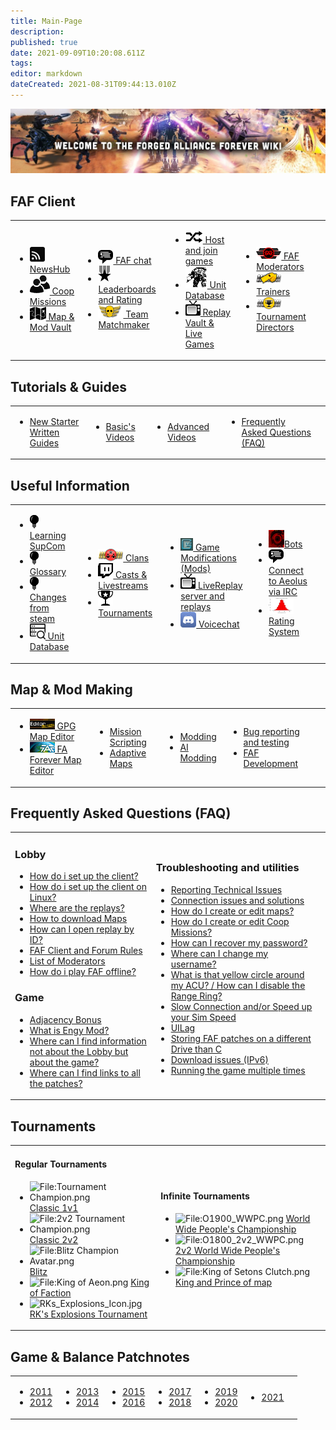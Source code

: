 ```yaml
---
title: Main-Page
description: 
published: true
date: 2021-09-09T10:20:08.611Z
tags: 
editor: markdown
dateCreated: 2021-08-31T09:44:13.010Z
---
```


![wiki-banner.jpg](/wiki-banner.jpg)
##  **FAF Client**
<table>
<tbody>
<tr>
<td><ul>
<li><img src="/faf-client-icons/newshub-icon.png"><a href="NewsHub"> NewsHub</a></li>
<li><img src="/faf-client-icons/coop-icon.png"><a href="Coop-Missions"> Coop Missions</a></li>
<li><img src="/faf-client-icons/maps-icon.png"><a href="Map-&-Mod-Vault"> Map & Mod Vault</a></li>
</ul></td>
<td><ul>
<li><img src="/faf-client-icons/fafchat-icon.png"><a href="FAF-chat"> FAF chat</a></li>
<li><img src="/faf-client-icons/leaderboards-icon.png"><a href="Leaderboards-and-Rating"> Leaderboards and Rating</a></li>
<li><img src="/faf-client-icons/tmm-icon.png"><a href="The-Ladder"> Team Matchmaker</a></li>
</ul></td>
<td><ul>
<li><img src="/faf-client-icons/find-games-icon.png"><a href="Host-and-join-games"> Host and join games</a></li>
<li><img src="/faf-client-icons/uef-acu-mono.jpg" width=35px><a href="Unit-Database"> Unit Database</a></li>
<li><img src="/faf-client-icons/replays-icon.png"><a href="Replay-Vault-&-Live-Games"> Replay Vault &amp; Live Games</a></li>
</ul></td>
<td><ul>
<li><img src="/cos-icons/cos-moderation.png"><a href="User-Groups#faf-moderators"> FAF Moderators</a></li>
<li><img src="/personal_trainer_avatar.png"><a href="User-Groups#trainers"> Trainers</a></li>
<li><img src="/tournament_director.png"><a href="User-Groups#tournament-directors"> Tournament Directors</a></li>
</ul></td>
<td></td>
</tr>
</tbody>
</table>

## Tutorials & Guides 
<table>
<tbody>
<tr>
<td><ul>
<li><a href="Written-Guides"> New Starter Written Guides</a></li>
</ul></td>
<td><ul>
<li><a href="Basics-Videos"> Basic's Videos</a></li>
</ul></td>
<td><ul>
<li><a href="Advanced-Videos"> Advanced Videos</a></li>
</ul></td>
<td><ul>
<li><a href="FAQ"> Frequently Asked Questions (FAQ)</a></li>
</ul></td>
<td></td>
</tr>
</tbody>
</table>

## **Useful Information**
<table>
<tbody>
<tr>
<td><ul>
<li><img src="/information-icons/tutorials-icon.png"/><a href="Learning-SupCom"> Learning SupCom</a></li>
<li><img src="/information-icons/tutorials-icon.png"/><a href="Glossary"> Glossary</a></li>
<li><img src="/information-icons/tutorials-icon.png"/><a href="Changes-from-steam"> Changes from steam</a></li>
<li><img src="/information-icons/database.png" width="25"/><a href="Unit-Database"> Unit Database</a></li>
</ul></td>
<td><ul>
<li><img src="/information-icons/clan-icon.png"/><a href="Clans"> Clans</a></li>
<li><img src="/information-icons/livestreams-icon.png"><a href="Casts&Livestreams"> Casts & Livestreams</a></li>
<li><img src="/information-icons/tournaments-icon.png"/> <a href="Tournaments" title="wikilink"> Tournaments</a></li>
</ul></td>
<td><ul>
<li><img src="/information-icons/gazui.png" width="20"/><a href="Game-Modifications-(Mods)"> Game Modifications (Mods)</a></li>
<li><img src="/information-icons/replays-icon.png"/><a href="LiveReplay-server-and-replays"> LiveReplay server and replays</a></li>
<li><img src="/information-icons/discord-icon.png" width="25"/><a href="Voicechat-(Discord)"> Voicechat</a></li>
</ul></td>
<td><ul>
<li><img src="/information-icons/qai.png" width="25"/><a href="Bots">Bots</a></li>
<li><img src="/information-icons/chat-icon.png"/><a href="Chat-/-IRC_server"> Connect to Aeolus via IRC</a></li>
<li><img src="/information-icons/rating-icon.png" width="40"/><a href="Rating-System"> Rating System</a></li>
</ul></td>
<td></td>
</tr>
</tbody>
</table>

## **Map & Mod Making**
<table>
<tbody>
<tr class="odd">
<td><ul>
<li><img src="/map-and-mod-icons/gpg-map-editor.png" width="40"/><a href="Map-Editor"> GPG Map Editor</a></li>
<li><img src="/map-and-mod-icons/faf-map-editor.png" width="40"/><a href="FA-Forever-Map-Editor"> FA Forever Map Editor</a></li>
</ul></td>
<td><ul>
<li><a href="Mission-Scripting"> Mission Scripting</a></li>
<li><a href="Adaptive-Maps"> Adaptive Maps</a></li>
</ul></td>
<td><ul>
<li><a href="Modding"> Modding</a></li>
<li><a href="AI-Modding"> AI Modding</a></li>
</ul></td>
<td><ul>
<li><a href="Bug-reporting-and-testing"> Bug reporting and testing</a></li>
<li><a href="FAF-Development"> FAF Development</a></li>
</ul></td>
<td></td>
</tr>
</tbody>
</table>

## **Frequently Asked Questions (FAQ)**
<table>
<tbody>
<tr class="odd">
<td><h3 id="lobby">Lobby</h3>
<ul>
<li><a href="Setting-Up-FAF">How do i set up the client?</a></li>
<li><a href="Setting-Up-FAF-Linux">How do i set up the client on Linux?</a></li>
<li><a href="Where-are-the-replays">Where are the replays?</a></li>
<li><a href="Map-Vault">How to download Maps</a></li>
<li><a href="Replay-Vault-&-Live-Games#Game/Replay-ID" title="wikilink">How can I open replay by ID?</a></li>
<li><a href="FAF-Client/Forum_Rules" title="wikilink">FAF Client and Forum Rules</a></li>
<li><a href="User_Groups#FAF_Moderators" title="wikilink">List of Moderators</a></li>
<li><a href="How_do_i_play_FAF_offline?" title="wikilink">How do i play FAF offline?</a></li>
</ul>
<h3 id="game">Game</h3>
<ul>
<li><a href="Adjacency_Bonus" title="wikilink">Adjacency Bonus</a></li>
<li><a href="Game_Modifications_(Mods)#Engy_Mod" title="wikilink">What is Engy Mod?</a></li>
<li><a href="Learning_SupCom" title="wikilink">Where can I find information not about the Lobby but about the game?</a></li>
<li><a href="Where_can_I_find_links_to_all_the_patches" title="wikilink">Where can I find links to all the patches?</a></li>
</ul></td>
<td><h3 id="troubleshooting_and_utilities">Troubleshooting and utilities</h3>
<ul>
<li><a href="Reporting_Technical_Issues" title="wikilink">Reporting Technical Issues</a></li>
<li><a href="Connection_issues_and_solutions" title="wikilink">Connection issues and solutions</a></li>
<li><a href="Map_Editor" title="wikilink">How do I create or edit maps?</a></li>
<li><a href="Mission_Scripting" title="wikilink">How do I create or edit Coop Missions?</a></li>
<li><a href="https://faforever.com/account/password/reset">How can I recover my password?</a></li>
<li><a href="FAF_chat#User_Name_Change_and_Name_History" title="wikilink">Where can I change my username?</a></li>
<li><a href="What_is_that_yellow_circle_around_my_ACU_?_/_How_can_I_disable_the_Range_Ring_?" title="wikilink">What is that yellow circle around my ACU? / How can I disable the Range Ring?</a></li>
<li><a href="Slow_Connection_and/or_Speed_up_your_Sim_Speed" title="wikilink">Slow Connection and/or Speed up your Sim Speed</a></li>
<li><a href="UILag" title="wikilink">UILag</a></li>
<li><a href="Storing_FAF_patches_on_a_different_Drive_than_C" title="wikilink">Storing FAF patches on a different Drive than C</a></li>
<li><a href="Download_issues_(IPv6)" title="wikilink">Download issues (IPv6)</a></li>
<li><a href="Running_the_game_multiple_times" title="wikilink">Running the game multiple times</a></li>
</ul></td>
<td></td>
</tr>
</tbody>
</table>

## **Tournaments**
<table>
<tbody>
<tr class="odd">
<td><h4 id="regular_tournaments">Regular Tournaments</h4>
<ul>
<li><img src="Tournament_Champion.png" title="fig:File:Tournament Champion.png" alt="File:Tournament Champion.png" /> <a href="Tournaments#Classic_1v1" title="wikilink">Classic 1v1</a></li>
<li><img src="2v2_Tournament_Champion.png" title="fig:File:2v2 Tournament Champion.png" alt="File:2v2 Tournament Champion.png" /> <a href="Tournaments#Classic_2v2" title="wikilink">Classic 2v2</a></li>
<li><img src="Blitz_Champion_Avatar.png" title="fig:File:Blitz Champion Avatar.png" alt="File:Blitz Champion Avatar.png" /> <a href="Tournaments#Blitz" title="wikilink">Blitz</a></li>
<li><img src="King_of_Aeon.png" title="fig:File:King of Aeon.png" alt="File:King of Aeon.png" /> <a href="Tournaments#King_of_Faction" title="wikilink">King of Faction</a></li>
<li><img src="RKs_Explosions_Icon.jpg" title="fig:RKs_Explosions_Icon.jpg" width="20" alt="RKs_Explosions_Icon.jpg" /> <a href="Tournaments#RK&#39;s_Explosions_Tournament" title="wikilink">RK's Explosions Tournament</a></li>
</ul></td>
<td><h4 id="infinite_tournaments">Infinite Tournaments</h4>
<ul>
<li><img src="O1900_WWPC.png" title="fig:File:O1900_WWPC.png" alt="File:O1900_WWPC.png" /> <a href="World_Wide_People&#39;s_Championship" title="wikilink">World Wide People's Championship</a></li>
<li><img src="O1800_2v2_WWPC.png" title="fig:File:O1800_2v2_WWPC.png" alt="File:O1800_2v2_WWPC.png" /> <a href="2v2_World_Wide_People&#39;s_Championship" title="wikilink">2v2 World Wide People's Championship</a></li>
<li><img src="King_of_Setons_Clutch.png" title="fig:File:King of Setons Clutch.png" alt="File:King of Setons Clutch.png" /> <a href="King_and_Prince_of_map" title="wikilink">King and Prince of map</a></li>
</ul></td>
</tr>
</tbody>
</table>

## Game & Balance Patchnotes
<table>
<tbody>
<tr class="odd">
<td><ul>
<li><a href="/patches/Game-&-Balance-Patchnotes-2011"> 2011</a></li>
<li><a href="/patches/Game-&-Balance-Patchnotes-2012"> 2012</a></li>
</ul></td>
<td><ul>
<li><a href="/patches/Game-&-Balance-Patchnotes-2013"> 2013</a></li>
<li><a href="/patches/Game-&-Balance-Patchnotes-2014"> 2014</a></li>
</ul></td>
<td><ul>
<li><a href="/patches/Game-&-Balance-Patchnotes-2015"> 2015</a></li>
<li><a href="/patches/Game-&-Balance-Patchnotes-2016"> 2016</a></li>
</ul></td>
<td><ul>
<li><a href="/patches/Game-&-Balance-Patchnotes-2017"> 2017</a></li>
<li><a href="/patches/Game-&-Balance-Patchnotes-2018"> 2018</a></li>
</ul></td>
<td><ul>
<li><a href="/patches/Game-&-Balance-Patchnotes-2019"> 2019</a></li>
<li><a href="/patches/Game-&-Balance-Patchnotes-2020"> 2020</a></li>
</ul></td>
<td><ul>
<li><a href="/patches/Game-&-Balance-Patchnotes-2021"> 2021</a></li>
</ul></td>
<td></td>
</tr>
</tbody>
</table>